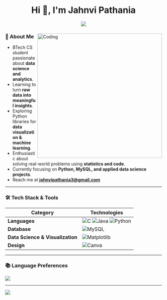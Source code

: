 
<h1 align="center">Hi 👋, I'm Jahnvi Pathania</h1>
<p align="center" display="block"><img src="https://readme-typing-svg.herokuapp.com/?size=30&duration=4001&color=9745F5&vCenter=true&center=true&width=460&lines=📊+Aspiring+Data+Scientist"</p> 
<h3 align="center"></h3>
<img src="https://user-images.githubusercontent.com/74038190/226127913-88de86d3-8437-45b9-a3b6-e746b47f655a.gif" align="right" alt="Coding" width="400" >


<!--
<img src="https://user-images.githubusercontent.com/74038190/225813708-98b745f2-7d22-48cf-9150-083f1b00d6c9.gif" align="right" alt="Coding" width="400" >
-->
<!-- <a href="https://github.com/jahnvipatania/github-profile-views-counter">
    <img src="https://komarev.com/ghpvc/?username=jahnvipatania&style=for-the-badge&color=blueviolet">
</a> -->

### 🌟 About Me

- BTech CS student passionate about **data science and analytics**.  
- Learning to turn **raw data into meaningful insights**.  
- Exploring Python libraries for **data visualization & machine learning**.  
- Enthusiastic about solving real-world problems using **statistics and code**.  
- Currently focusing on **Python, MySQL, and applied data science projects**.  
- Reach me at **jahnvipathania3@gmail.com**  

---

### 🛠 Tech Stack & Tools  

| **Category**       | **Technologies** |
|--------------------|-----------------|
| **Languages**      | ![C](https://img.shields.io/badge/c-%2300599C.svg?style=for-the-badge&logo=c&logoColor=white) ![Java](https://img.shields.io/badge/java-%23ED8B00.svg?style=for-the-badge&logo=openjdk&logoColor=white) ![Python](https://img.shields.io/badge/python-3670A0?style=for-the-badge&logo=python&logoColor=ffdd54) |
| **Database**       | ![MySQL](https://img.shields.io/badge/mysql-%2300f.svg?style=for-the-badge&logo=mysql&logoColor=white) |
| **Data Science & Visualization** | ![Matplotlib](https://img.shields.io/badge/matplotlib-%233776AB.svg?style=for-the-badge&logo=python&logoColor=white) |
| **Design**         | ![Canva](https://img.shields.io/badge/Canva-%2300C4CC.svg?style=for-the-badge&logo=Canva&logoColor=white) |

---


### 📚 Language Preferences
![](https://github-readme-stats.vercel.app/api/top-langs/?username=jahnvipathania&theme=dark&hide_border=false&include_all_commits=false&count_private=false&layout=compact)

---
[![](https://visitcount.itsvg.in/api?id=jahnvipathania&icon=0&color=0)](https://visitcount.itsvg.in)


